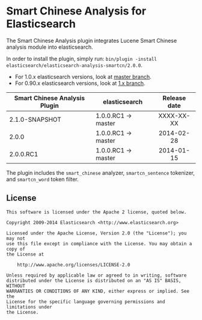Smart Chinese Analysis for Elasticsearch
==================================

The Smart Chinese Analysis plugin integrates Lucene Smart Chinese analysis module into elasticsearch.

In order to install the plugin, simply run: `bin/plugin -install elasticsearch/elasticsearch-analysis-smartcn/2.0.0`.

* For 1.0.x elasticsearch versions, look at [master branch](https://github.com/elasticsearch/elasticsearch-analysis-smartcn/tree/master).
* For 0.90.x elasticsearch versions, look at [1.x branch](https://github.com/elasticsearch/elasticsearch-analysis-smartcn/tree/1.x).

| Smart Chinese Analysis Plugin |    elasticsearch    | Release date |
|-------------------------------|---------------------|:------------:|
| 2.1.0-SNAPSHOT                | 1.0.0.RC1 -> master |  XXXX-XX-XX  |
| 2.0.0                         | 1.0.0.RC1 -> master |  2014-02-28  |
| 2.0.0.RC1                     | 1.0.0.RC1 -> master |  2014-01-15  |


The plugin includes the `smart_chinese` analyzer, `smartcn_sentence` tokenizer, and `smartcn_word` token filter.

License
-------

    This software is licensed under the Apache 2 license, quoted below.

    Copyright 2009-2014 Elasticsearch <http://www.elasticsearch.org>

    Licensed under the Apache License, Version 2.0 (the "License"); you may not
    use this file except in compliance with the License. You may obtain a copy of
    the License at

        http://www.apache.org/licenses/LICENSE-2.0

    Unless required by applicable law or agreed to in writing, software
    distributed under the License is distributed on an "AS IS" BASIS, WITHOUT
    WARRANTIES OR CONDITIONS OF ANY KIND, either express or implied. See the
    License for the specific language governing permissions and limitations under
    the License.
